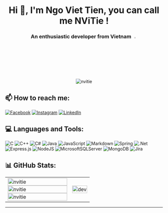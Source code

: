 <h1 align="center">Hi 👋, I'm Ngo Viet Tien, you can call me NViTie !</h1>
<h3 align="center">An enthusiastic developer from Vietnam <img src="https://img.icons8.com/color/48/000000/vietnam-circular.png" width="3%"/></h3>

<p align = "center"> <img src = "https://visitcount.itsvg.in/api?id=viettien1602&icon=0&color=11"/ alt = "nvitie"></div>

## 📫 How to reach me:

[![Facebook](https://img.shields.io/badge/Facebook-%231877F2.svg?logo=Facebook&logoColor=black)](https://www.facebook.com/nvt1602/) [![Instagram](https://img.shields.io/badge/Instagram-%23E4405F.svg?logo=Instagram&logoColor=black)](https://www.instagram.com/nv_tien_nvt/) [![LinkedIn](https://img.shields.io/badge/LinkedIn-%230077B5.svg?logo=linkedin&logoColor=black)](https://www.linkedin.com/in/viettien1602/)

## 💻 Languages and Tools:

![C](https://img.shields.io/badge/c-ffffff.svg?style=for-the-badge&logo=c&logoColor=black) ![C++](https://img.shields.io/badge/c++-ffffff.svg?style=for-the-badge&logo=c%2B%2B&logoColor=black) ![C#](https://img.shields.io/badge/c%23-ffffff.svg?style=for-the-badge&logo=c-sharp&logoColor=black) ![Java](https://img.shields.io/badge/java-ffffff.svg?style=for-the-badge&logo=java&logoColor=black) ![JavaScript](https://img.shields.io/badge/javascript-ffffff.svg?style=for-the-badge&logo=javascript&logoColor=black) ![Markdown](https://img.shields.io/badge/markdown-ffffff.svg?style=for-the-badge&logo=markdown&logoColor=black) ![Spring](https://img.shields.io/badge/spring-ffffff.svg?style=for-the-badge&logo=spring&logoColor=black) ![.Net](https://img.shields.io/badge/.NET-ffffff?style=for-the-badge&logo=.net&logoColor=black) ![Express.js](https://img.shields.io/badge/express.js-ffffff.svg?style=for-the-badge&logo=express&logoColor=black) ![NodeJS](https://img.shields.io/badge/node.js-ffffff?style=for-the-badge&logo=node.js&logoColor=black) ![MicrosoftSQLServer](https://img.shields.io/badge/Microsoft%20SQL%20Sever-ffffff?style=for-the-badge&logo=microsoft%20sql%20server&logoColor=black) ![MongoDB](https://img.shields.io/badge/MongoDB-ffffff.svg?style=for-the-badge&logo=mongodb&logoColor=black) ![Jira](https://img.shields.io/badge/jira-ffffff.svg?style=for-the-badge&logo=jira&logoColor=black)

## 📊 GitHub Stats:

<table style="width:100%;">
  <tr>
    <td>
      <img src="https://github-readme-stats.vercel.app/api?username=viettien1602&theme=buefy&hide_border=false&include_all_commits=false&count_private=false" alt="nvitie" width="100%"/>
      <img src="https://github-readme-streak-stats.herokuapp.com/?user=viettien1602&theme=buefy&hide_border=falseb" alt="nvitie" width="100%"/>
      <img src="https://github-readme-stats.vercel.app/api/top-langs/?username=viettien1602&theme=buefy&hide_border=false&include_all_commits=false&count_private=false&layout=compact" alt="nvitie" width="100%"/>
    </td>
    <td>
      <p align="center"> 
        <img src="https://cdn.dribbble.com/users/1059583/screenshots/4171367/coding-freak.gif" alt="dev" width="100%"/>
      </p>
    </td>
  </tr>
</table>

---


